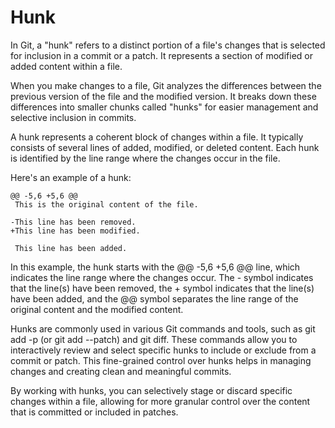 # Hunk

In Git, a "hunk" refers to a distinct portion of a file's changes that is selected for inclusion in a commit or a patch. It represents a section of modified or added content within a file.

When you make changes to a file, Git analyzes the differences between the previous version of the file and the modified version. It breaks down these differences into smaller chunks called "hunks" for easier management and selective inclusion in commits.

A hunk represents a coherent block of changes within a file. It typically consists of several lines of added, modified, or deleted content. Each hunk is identified by the line range where the changes occur in the file.

Here's an example of a hunk:

```
@@ -5,6 +5,6 @@
 This is the original content of the file.

-This line has been removed.
+This line has been modified.

 This line has been added.

```

In this example, the hunk starts with the @@ -5,6 +5,6 @@ line, which indicates the line range where the changes occur. The - symbol indicates that the line(s) have been removed, the + symbol indicates that the line(s) have been added, and the @@ symbol separates the line range of the original content and the modified content.

Hunks are commonly used in various Git commands and tools, such as git add -p (or git add --patch) and git diff. These commands allow you to interactively review and select specific hunks to include or exclude from a commit or patch. This fine-grained control over hunks helps in managing changes and creating clean and meaningful commits.

By working with hunks, you can selectively stage or discard specific changes within a file, allowing for more granular control over the content that is committed or included in patches.
